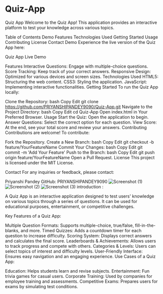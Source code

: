 # Quiz-App
Quiz App
Welcome to the Quiz App! This application provides an interactive platform to test your knowledge across various topics.

Table of Contents
Demo
Features
Technologies Used
Getting Started
Usage
Contributing
License
Contact
Demo
Experience the live version of the Quiz App here:

Quiz App Live Demo

Features
Interactive Questions: Engage with multiple-choice questions.
Score Tracking: Keep track of your correct answers.
Responsive Design: Optimized for various devices and screen sizes.
Technologies Used
HTML5: Structuring the web content.
CSS3: Styling the application.
JavaScript: Implementing interactive functionalities.
Getting Started
To run the Quiz App locally:

Clone the Repository:
bash
Copy
Edit
git clone https://github.com/PRIYANSHIPANDEY9090/Quiz-App.git
Navigate to the Project Directory:
bash
Copy
Edit
cd Quiz-App
Open index.html in Your Preferred Browser.
Usage
Start the Quiz: Open the application to begin.
Answer Questions: Select the correct option for each question.
View Score: At the end, see your total score and review your answers.
Contributing
Contributions are welcome! To contribute:

Fork the Repository.
Create a New Branch:
bash
Copy
Edit
git checkout -b feature/YourFeatureName
Commit Your Changes:
bash
Copy
Edit
git commit -m 'Add Your Feature'
Push to the Branch:
bash
Copy
Edit
git push origin feature/YourFeatureName
Open a Pull Request.
License
This project is licensed under the MIT License.

Contact
For any inquiries or feedback, please contact:

Priyanshi Pandey
GitHub: PRIYANSHIPANDEY9090
![Screenshot (1)](https://github.com/user-attachments/assets/98c5ef26-eadb-48bb-9292-c6e814318746)
![Screenshot (2)](https://github.com/user-attachments/assets/6d8c18e0-d5ee-4e6d-bbbd-1f8bc7034e61)
![Screenshot (3)](https://github.com/user-attachments/assets/b36b09b4-62b0-48aa-9935-1fca2053d15c)
introduction :

A Quiz App is an interactive application designed to test users' knowledge on various topics through a series of questions. It can be used for educational purposes, entertainment, or competitive challenges.

Key Features of a Quiz App:

Multiple Question Formats: Supports multiple-choice, true/false, fill-in-the-blanks, and more.
Timed Quizzes: Adds a countdown timer for each question to increase difficulty.
Scoring System: Displays correct answers and calculates the final score.
Leaderboards & Achievements: Allows users to track progress and compete with others.
Categories & Levels: Users can select topics of interest and difficulty levels.
User-Friendly Interface: Ensures easy navigation and an engaging experience.
Use Cases of a Quiz App:

Education: Helps students learn and revise subjects.
Entertainment: Fun trivia games for casual users.
Corporate Training: Used by companies for employee training and assessments.
Competitive Exams: Prepares users for exams by simulating test conditions.


